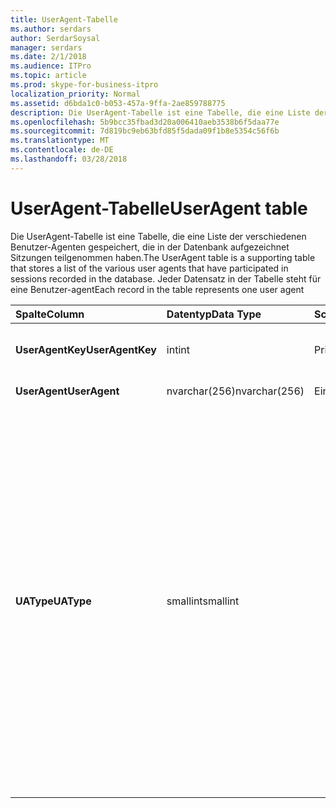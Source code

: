```yaml
---
title: UserAgent-Tabelle
ms.author: serdars
author: SerdarSoysal
manager: serdars
ms.date: 2/1/2018
ms.audience: ITPro
ms.topic: article
ms.prod: skype-for-business-itpro
localization_priority: Normal
ms.assetid: d6bda1c0-b053-457a-9ffa-2ae859788775
description: Die UserAgent-Tabelle ist eine Tabelle, die eine Liste der verschiedenen Benutzer-Agenten gespeichert, die in der Datenbank aufgezeichnet Sitzungen teilgenommen haben. Jeder Datensatz in der Tabelle steht für eine Benutzer-agent
ms.openlocfilehash: 5b9bcc35fbad3d20a006410aeb3538b6f5daa77e
ms.sourcegitcommit: 7d819bc9eb63bfd85f5dada09f1b8e5354c56f6b
ms.translationtype: MT
ms.contentlocale: de-DE
ms.lasthandoff: 03/28/2018
---
```

# <a name="useragent-table"></a><span data-ttu-id="7908a-104">UserAgent-Tabelle</span><span class="sxs-lookup"><span data-stu-id="7908a-104">UserAgent table</span></span>
 
<span data-ttu-id="7908a-105">Die UserAgent-Tabelle ist eine Tabelle, die eine Liste der verschiedenen Benutzer-Agenten gespeichert, die in der Datenbank aufgezeichnet Sitzungen teilgenommen haben.</span><span class="sxs-lookup"><span data-stu-id="7908a-105">The UserAgent table is a supporting table that stores a list of the various user agents that have participated in sessions recorded in the database.</span></span> <span data-ttu-id="7908a-106">Jeder Datensatz in der Tabelle steht für eine Benutzer-agent</span><span class="sxs-lookup"><span data-stu-id="7908a-106">Each record in the table represents one user agent</span></span>
  
|<span data-ttu-id="7908a-107">**Spalte**</span><span class="sxs-lookup"><span data-stu-id="7908a-107">**Column**</span></span>|<span data-ttu-id="7908a-108">**Datentyp**</span><span class="sxs-lookup"><span data-stu-id="7908a-108">**Data Type**</span></span>|<span data-ttu-id="7908a-109">**Schlüssel/Index**</span><span class="sxs-lookup"><span data-stu-id="7908a-109">**Key/Index**</span></span>|<span data-ttu-id="7908a-110">**Details**</span><span class="sxs-lookup"><span data-stu-id="7908a-110">**Details**</span></span>|
|:-----|:-----|:-----|:-----|
|<span data-ttu-id="7908a-111">**UserAgentKey**</span><span class="sxs-lookup"><span data-stu-id="7908a-111">**UserAgentKey**</span></span> <br/> |<span data-ttu-id="7908a-112">int</span><span class="sxs-lookup"><span data-stu-id="7908a-112">int</span></span>  <br/> |<span data-ttu-id="7908a-113">Primary</span><span class="sxs-lookup"><span data-stu-id="7908a-113">Primary</span></span>  <br/> |<span data-ttu-id="7908a-114">Eindeutige Zahl, die diesen Benutzer-Agent identifiziert.</span><span class="sxs-lookup"><span data-stu-id="7908a-114">Unique number identifying this user agent.</span></span>  <br/> |
|<span data-ttu-id="7908a-115">**UserAgent**</span><span class="sxs-lookup"><span data-stu-id="7908a-115">**UserAgent**</span></span> <br/> |<span data-ttu-id="7908a-116">nvarchar(256)</span><span class="sxs-lookup"><span data-stu-id="7908a-116">nvarchar(256)</span></span>  <br/> |<span data-ttu-id="7908a-117">Eindeutige</span><span class="sxs-lookup"><span data-stu-id="7908a-117">Unique</span></span>  <br/> |<span data-ttu-id="7908a-118">Benutzeragenten-Zeichenfolge.</span><span class="sxs-lookup"><span data-stu-id="7908a-118">User Agent string.</span></span>  <br/> |
|<span data-ttu-id="7908a-119">**UAType**</span><span class="sxs-lookup"><span data-stu-id="7908a-119">**UAType**</span></span> <br/> |<span data-ttu-id="7908a-120">smallint</span><span class="sxs-lookup"><span data-stu-id="7908a-120">smallint</span></span>  <br/> | <br/> |<span data-ttu-id="7908a-121">1: Vermittlungsserver.</span><span class="sxs-lookup"><span data-stu-id="7908a-121">1 is Mediation Server.</span></span>  <br/> <span data-ttu-id="7908a-122">2 ist die A / V-Konferenzserver.</span><span class="sxs-lookup"><span data-stu-id="7908a-122">2 is A/V Conferencing Server.</span></span>  <br/> <span data-ttu-id="7908a-123">4 ist Skype für Unternehmen.</span><span class="sxs-lookup"><span data-stu-id="7908a-123">4 is Skype for Business.</span></span>  <br/> <span data-ttu-id="7908a-124">8: IP-Telefon</span><span class="sxs-lookup"><span data-stu-id="7908a-124">8 is IP Phone.</span></span>  <br/> <span data-ttu-id="7908a-125">16 ist Live Meeting-Konsole.</span><span class="sxs-lookup"><span data-stu-id="7908a-125">16 is Live Meeting Console.</span></span>  <br/> <span data-ttu-id="7908a-126">32 ist Deployment Validation Tool (DVT).</span><span class="sxs-lookup"><span data-stu-id="7908a-126">32 is Deployment Validation Tool (DVT).</span></span>  <br/> <span data-ttu-id="7908a-127">64: Skype für Business Server auf Macintosh-Computern.</span><span class="sxs-lookup"><span data-stu-id="7908a-127">64 is Skype for Business Server on Macintosh computers.</span></span>  <br/> <span data-ttu-id="7908a-128">128 ist Skype für Business Server Attendant.</span><span class="sxs-lookup"><span data-stu-id="7908a-128">128 is Skype for Business Server Attendant.</span></span>  <br/> <span data-ttu-id="7908a-129">256 ist konferenzankündigungsdienst.</span><span class="sxs-lookup"><span data-stu-id="7908a-129">256 is Conferencing Announcement service.</span></span>  <br/> <span data-ttu-id="7908a-130">512 ist die automatische Konferenzzentrale.</span><span class="sxs-lookup"><span data-stu-id="7908a-130">512 is Conferencing Auto Attendant.</span></span>  <br/> <span data-ttu-id="7908a-131">1024 ist die Anwendung "Reaktionsgruppe".</span><span class="sxs-lookup"><span data-stu-id="7908a-131">1024 is Response Group application.</span></span>  <br/> <span data-ttu-id="7908a-132">2048 ist Lautstärkeregler.</span><span class="sxs-lookup"><span data-stu-id="7908a-132">2048 is Outside Voice Control.</span></span>  <br/> |
   

